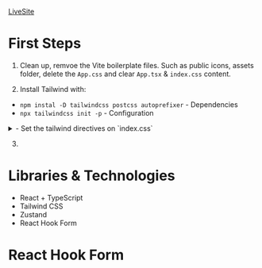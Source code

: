 [LiveSite]()

# First Steps

1. Clean up, remvoe the Vite boilerplate files. Such as public icons, assets folder, delete the `App.css` and clear `App.tsx` & `index.css` content.

2. Install Tailwind with:
  - `npm instal -D tailwindcss postcss autoprefixer` - Dependencies
  - `npx tailwindcss init -p` - Configuration
  <details>
    <summary>- Set the tailwind directives on `index.css`</summary>
  
    ```CSS
      @tailwind base;
      @tailwind components;
      @tailwind utilities;    
    ```
  </details>

3. 

# Libraries & Technologies
- React + TypeScript
- Tailwind CSS
- Zustand
- React Hook Form

# React Hook Form 

